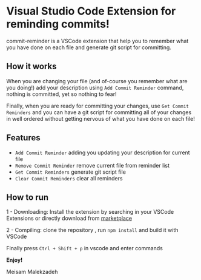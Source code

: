 # Visual Studio Code Extension for reminding commits!

commit-reminder is a VSCode extension that help you to remember what you have done on each file and generate git script for committing.

## How it works

When you are changing your file (and of-course you remember what are you doing!) add your description using `Add Commit Reminder` command, nothing is committed, yet so nothing to fear!

Finally, when you are ready for committing your changes, use `Get Commit Reminders` and you can have a git script for committing all of your changes in well ordered without getting nervous of what you have done on each file! 

## Features

* `Add Commit Reminder`  adding you updating your description for current file
* `Remove Commit Reminder` remove current file from reminder list
* `Get Commit Reminders` generate git script file
* `Clear Commit Reminders` clear all reminders

## How to run

1 - Downloading: Install the extension by searching in your VSCode Extensions or directly download from [marketplace](https://marketplace.visualstudio.com/items?itemName=BitBird.commit-reminder) 

2 - Compiling: clone the repository , run `npm install` and build it with VSCode

Finally press `Ctrl + Shift + p` in vscode and enter commands

**Enjoy!**

Meisam Malekzadeh

